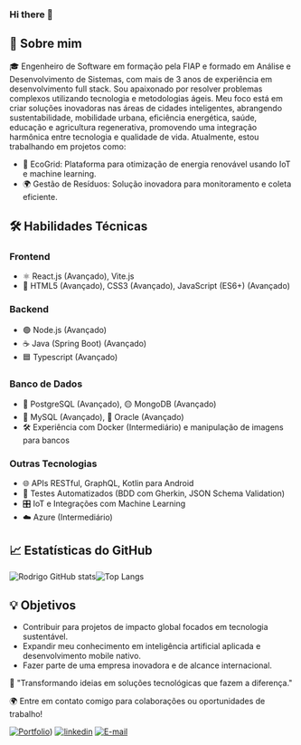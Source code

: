 ### Hi there 👋


## 🚀 Sobre mim
🎓 Engenheiro de Software em formação pela FIAP e formado em Análise e Desenvolvimento de Sistemas, com mais de 3 anos de experiência em desenvolvimento full stack. Sou apaixonado por resolver problemas complexos utilizando tecnologia e metodologias ágeis. Meu foco está em criar soluções inovadoras nas áreas de cidades inteligentes, abrangendo sustentabilidade, mobilidade urbana, eficiência energética, saúde, educação e agricultura regenerativa, promovendo uma integração harmônica entre tecnologia e qualidade de vida. Atualmente, estou trabalhando em projetos como:

- 🌱 EcoGrid: Plataforma para otimização de energia renovável usando IoT e machine learning.
- 🌍 Gestão de Resíduos: Solução inovadora para monitoramento e coleta eficiente.

## 🛠️ Habilidades Técnicas
### Frontend
- ⚛️ React.js (Avançado), Vite.js
- 🎨 HTML5 (Avançado), CSS3 (Avançado), JavaScript (ES6+) (Avançado)
### Backend
- 🟢 Node.js (Avançado)
- ☕ Java (Spring Boot) (Avançado)
- 🟦 Typescript (Avançado)
### Banco de Dados
- 🐘 PostgreSQL (Avançado), 🟡 MongoDB (Avançado)
- 🐬 MySQL (Avançado), 🔴 Oracle (Avançado)
- 🛠️ Experiência com Docker (Intermediário) e manipulação de imagens para bancos
### Outras Tecnologias
- 🌐 APIs RESTful, GraphQL, Kotlin para Android
- 🔄 Testes Automatizados (BDD com Gherkin, JSON Schema Validation)
- 🎛️ IoT e Integrações com Machine Learning
- ☁️ Azure (Intermediário)

## 📈 Estatísticas do GitHub
![Rodrigo GitHub stats](https://github-readme-stats.vercel.app/api?username=RodrigoSobralM&theme=ambient_gradient&show_icons=true)![Top Langs](https://github-readme-stats.vercel.app/api/top-langs/?username=RodrigoSobralM&layout=compact)

## 💡 Objetivos
- Contribuir para projetos de impacto global focados em tecnologia sustentável.
- Expandir meu conhecimento em inteligência artificial aplicada e desenvolvimento mobile nativo.
- Fazer parte de uma empresa inovadora e de alcance internacional.

🌟 "Transformando ideias em soluções tecnológicas que fazem a diferença."

🌍 Entre em contato comigo para colaborações ou oportunidades de trabalho!

[![Portfolio](https://img.shields.io/badge/Portfolio-FF5722?style=for-the-badge&logo=todoist&logoColor=white)](https://github.com/RodrigoSobralM?tab=repositories)) [![linkedin](https://img.shields.io/badge/linkedin-0A66C2?style=for-the-badge&logo=linkedin&logoColor=white)](https://www.linkedin.com/in/rodrigo-sobral-294b17192/) [![E-mail](https://img.shields.io/badge/-Email-000?style=for-the-badge&logo=microsoft-outlook&logoColor=3D6DB8)](mailto:rodrigo_sobral.m@hotmail.com)




